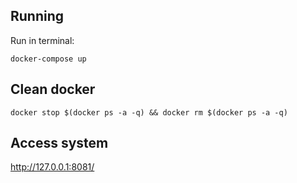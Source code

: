## Running
Run in terminal:  

`docker-compose up`

## Clean docker
`docker stop $(docker ps -a -q) && docker rm $(docker ps -a -q)`

## Access system
http://127.0.0.1:8081/
